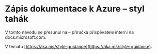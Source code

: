 # <a name="writing-azure-documentation---style-and-voice-cheat-sheet"></a>Zápis dokumentace k Azure – styl tahák

V tomto návodu se přesunul na – příručka přispěvatele interní na docs.microsoft.com.

V tématu [https://aka.ms/style-guidance](https://aka.ms/style-guidance).

